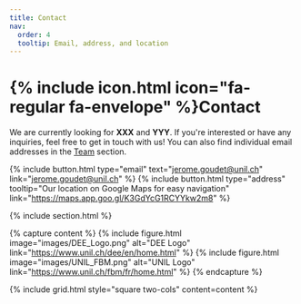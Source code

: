 ```yaml
---
title: Contact
nav:
  order: 4
  tooltip: Email, address, and location
---
```


# {% include icon.html icon="fa-regular fa-envelope" %}Contact

We are currently looking for **XXX** and **YYY**. If you're interested or have any inquiries, feel free to get in touch with us!
You can also find individual email addresses in the [Team](https://goudetgroup.github.io/GoudetWebsite/team/) section.

{%
  include button.html
  type="email"
  text="jerome.goudet@unil.ch"
  link="jerome.goudet@unil.ch"
%}
{%
  include button.html
  type="address"
  tooltip="Our location on Google Maps for easy navigation"
  link="https://maps.app.goo.gl/K3GdYcG1RCYYkw2m8"
%}

{% include section.html %}

{% capture content %}
  {% include figure.html image="images/DEE_Logo.png" alt="DEE Logo" link="https://www.unil.ch/dee/en/home.html" %}
  {% include figure.html image="images/UNIL_FBM.png" alt="UNIL Logo" link="https://www.unil.ch/fbm/fr/home.html" %}
{% endcapture %}

{% include grid.html style="square two-cols" content=content %}
